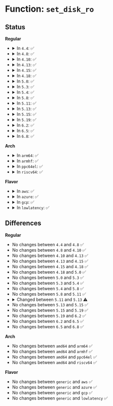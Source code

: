 # Function: <code>set_disk_ro</code>

## Status
<b>Regular</b>
<ul>
<li>
<details>
<summary>In <code>4.4</code>: ✅</summary>

```c
void set_disk_ro(struct gendisk *disk, int flag);
```

**Collision:** Unique Global

**Inline:** No

**Transformation:** False

**Instances:**

```
In block/genhd.c (ffffffff813c9cf0)
Location: block/genhd.c:1351
Inline: False
Direct callers:
  - drivers/block/virtio_blk.c:virtblk_probe
  - drivers/block/xen-blkfront.c:xlvbd_alloc_gendisk
  - drivers/nvdimm/bus.c:nvdimm_revalidate_disk
  - drivers/scsi/sd.c:sd_revalidate_disk
  - drivers/scsi/sd.c:sd_revalidate_disk
  - drivers/md/md.c:restart_array
  - drivers/md/md.c:md_set_readonly
  - drivers/md/md.c:do_md_stop
  - drivers/md/md.c:array_state_store
  - drivers/md/md.c:array_state_store
  - drivers/md/md.c:array_state_store
  - drivers/md/md.c:md_ioctl
  - drivers/md/dm-ioctl.c:dev_suspend
  - drivers/md/dm-ioctl.c:dev_suspend
```
**Symbols:**

```
ffffffff813c9cf0-ffffffff813c9dcd: set_disk_ro (STB_GLOBAL)
```
</details>
</li>
<li>
<details>
<summary>In <code>4.8</code>: ✅</summary>

```c
void set_disk_ro(struct gendisk *disk, int flag);
```

**Collision:** Unique Global

**Inline:** No

**Transformation:** False

**Instances:**

```
In block/genhd.c (ffffffff8140df60)
Location: block/genhd.c:1380
Inline: False
Direct callers:
  - drivers/block/virtio_blk.c:virtblk_probe
  - drivers/block/xen-blkfront.c:xlvbd_alloc_gendisk
  - drivers/nvdimm/bus.c:nvdimm_revalidate_disk
  - drivers/scsi/sd.c:sd_revalidate_disk
  - drivers/scsi/sd.c:sd_revalidate_disk
  - drivers/md/md.c:md_ioctl
  - drivers/md/md.c:do_md_stop
  - drivers/md/md.c:md_set_readonly
  - drivers/md/md.c:restart_array
  - drivers/md/md.c:array_state_store
  - drivers/md/md.c:array_state_store
  - drivers/md/md.c:array_state_store
  - drivers/md/dm-ioctl.c:dev_suspend
  - drivers/md/dm-ioctl.c:dev_suspend
```
**Symbols:**

```
ffffffff8140df60-ffffffff8140e03d: set_disk_ro (STB_GLOBAL)
```
</details>
</li>
<li>
<details>
<summary>In <code>4.10</code>: ✅</summary>

```c
void set_disk_ro(struct gendisk *disk, int flag);
```

**Collision:** Unique Global

**Inline:** No

**Transformation:** False

**Instances:**

```
In block/genhd.c (ffffffff814292f0)
Location: block/genhd.c:1380
Inline: False
Direct callers:
  - drivers/block/xen-blkfront.c:xlvbd_alloc_gendisk
  - drivers/nvdimm/bus.c:nvdimm_revalidate_disk
  - drivers/scsi/sd.c:sd_revalidate_disk
  - drivers/scsi/sd.c:sd_revalidate_disk
  - drivers/md/md.c:md_ioctl
  - drivers/md/md.c:do_md_stop
  - drivers/md/md.c:md_set_readonly
  - drivers/md/md.c:restart_array
  - drivers/md/md.c:array_state_store
  - drivers/md/md.c:array_state_store
  - drivers/md/md.c:array_state_store
  - drivers/md/dm-ioctl.c:dev_suspend
  - drivers/md/dm-ioctl.c:dev_suspend
```
**Symbols:**

```
ffffffff814292f0-ffffffff814293cd: set_disk_ro (STB_GLOBAL)
```
</details>
</li>
<li>
<details>
<summary>In <code>4.13</code>: ✅</summary>

```c
void set_disk_ro(struct gendisk *disk, int flag);
```

**Collision:** Unique Global

**Inline:** No

**Transformation:** False

**Instances:**

```
In block/genhd.c (ffffffff81437620)
Location: block/genhd.c:1403
Inline: False
Direct callers:
  - drivers/block/xen-blkfront.c:xlvbd_alloc_gendisk
  - drivers/nvdimm/bus.c:nvdimm_revalidate_disk
  - drivers/scsi/sd.c:sd_revalidate_disk
  - drivers/scsi/sd.c:sd_revalidate_disk
  - drivers/md/md.c:md_ioctl
  - drivers/md/md.c:do_md_stop
  - drivers/md/md.c:md_set_readonly
  - drivers/md/md.c:restart_array
  - drivers/md/md.c:md_run
  - drivers/md/md.c:array_state_store
  - drivers/md/md.c:array_state_store
  - drivers/md/md.c:array_state_store
  - drivers/md/dm-ioctl.c:dev_suspend
  - drivers/md/dm-ioctl.c:dev_suspend
```
**Symbols:**

```
ffffffff81437620-ffffffff81437702: set_disk_ro (STB_GLOBAL)
```
</details>
</li>
<li>
<details>
<summary>In <code>4.15</code>: ✅</summary>

```c
void set_disk_ro(struct gendisk *disk, int flag);
```

**Collision:** Unique Global

**Inline:** No

**Transformation:** False

**Instances:**

```
In block/genhd.c (ffffffff81463400)
Location: block/genhd.c:1487
Inline: False
Direct callers:
  - drivers/block/xen-blkfront.c:xlvbd_alloc_gendisk
  - drivers/nvdimm/bus.c:nvdimm_revalidate_disk
  - drivers/scsi/sd.c:sd_revalidate_disk
  - drivers/scsi/sd.c:sd_revalidate_disk
  - drivers/md/md.c:md_ioctl
  - drivers/md/md.c:do_md_stop
  - drivers/md/md.c:md_set_readonly
  - drivers/md/md.c:restart_array
  - drivers/md/md.c:md_run
  - drivers/md/md.c:array_state_store
  - drivers/md/md.c:array_state_store
  - drivers/md/md.c:array_state_store
  - drivers/md/dm-ioctl.c:dev_suspend
  - drivers/md/dm-ioctl.c:dev_suspend
```
**Symbols:**

```
ffffffff81463400-ffffffff814634e2: set_disk_ro (STB_GLOBAL)
```
</details>
</li>
<li>
<details>
<summary>In <code>4.18</code>: ✅</summary>

```c
void set_disk_ro(struct gendisk *disk, int flag);
```

**Collision:** Unique Global

**Inline:** No

**Transformation:** False

**Instances:**

```
In block/genhd.c (ffffffff81496d20)
Location: block/genhd.c:1522
Inline: False
Direct callers:
  - drivers/block/xen-blkfront.c:xlvbd_alloc_gendisk
  - drivers/nvdimm/bus.c:nvdimm_revalidate_disk
  - drivers/scsi/sd.c:sd_revalidate_disk
  - drivers/scsi/sd.c:sd_revalidate_disk
  - drivers/md/md.c:md_ioctl
  - drivers/md/md.c:do_md_stop
  - drivers/md/md.c:md_set_readonly
  - drivers/md/md.c:restart_array
  - drivers/md/md.c:md_run
  - drivers/md/md.c:array_state_store
  - drivers/md/md.c:array_state_store
  - drivers/md/md.c:array_state_store
  - drivers/md/dm-ioctl.c:dev_suspend
  - drivers/md/dm-ioctl.c:dev_suspend
```
**Symbols:**

```
ffffffff81496d20-ffffffff81496e02: set_disk_ro (STB_GLOBAL)
```
</details>
</li>
<li>
<details>
<summary>In <code>5.0</code>: ✅</summary>

```c
void set_disk_ro(struct gendisk *disk, int flag);
```

**Collision:** Unique Global

**Inline:** No

**Transformation:** False

**Instances:**

```
In block/genhd.c (ffffffff814b0c40)
Location: block/genhd.c:1547
Inline: False
Direct callers:
  - drivers/block/xen-blkfront.c:xlvbd_alloc_gendisk
  - drivers/nvdimm/bus.c:nvdimm_revalidate_disk
  - drivers/scsi/sd.c:sd_revalidate_disk
  - drivers/scsi/sd.c:sd_revalidate_disk
  - drivers/md/md.c:md_ioctl
  - drivers/md/md.c:do_md_stop
  - drivers/md/md.c:md_set_readonly
  - drivers/md/md.c:restart_array
  - drivers/md/md.c:md_run
  - drivers/md/md.c:array_state_store
  - drivers/md/md.c:array_state_store
  - drivers/md/md.c:array_state_store
  - drivers/md/dm-ioctl.c:dev_suspend
  - drivers/md/dm-ioctl.c:dev_suspend
```
**Symbols:**

```
ffffffff814b0c40-ffffffff814b0d22: set_disk_ro (STB_GLOBAL)
```
</details>
</li>
<li>
<details>
<summary>In <code>5.3</code>: ✅</summary>

```c
void set_disk_ro(struct gendisk *disk, int flag);
```

**Collision:** Unique Global

**Inline:** No

**Transformation:** False

**Instances:**

```
In block/genhd.c (ffffffff814df070)
Location: block/genhd.c:1568
Inline: False
Direct callers:
  - drivers/block/xen-blkfront.c:xlvbd_alloc_gendisk
  - drivers/nvdimm/bus.c:nvdimm_revalidate_disk
  - drivers/scsi/sd.c:sd_revalidate_disk
  - drivers/scsi/sd.c:sd_revalidate_disk
  - drivers/md/md.c:md_ioctl
  - drivers/md/md.c:do_md_stop
  - drivers/md/md.c:md_set_readonly
  - drivers/md/md.c:restart_array
  - drivers/md/md.c:md_run
  - drivers/md/md.c:array_state_store
  - drivers/md/md.c:array_state_store
  - drivers/md/md.c:array_state_store
  - drivers/md/dm-ioctl.c:dev_suspend
  - drivers/md/dm-ioctl.c:dev_suspend
  - drivers/md/dm-ioctl.c:dm_early_create
```
**Symbols:**

```
ffffffff814df070-ffffffff814df14f: set_disk_ro (STB_GLOBAL)
```
</details>
</li>
<li>
<details>
<summary>In <code>5.4</code>: ✅</summary>

```c
void set_disk_ro(struct gendisk *disk, int flag);
```

**Collision:** Unique Global

**Inline:** No

**Transformation:** False

**Instances:**

```
In block/genhd.c (ffffffff814f84a0)
Location: block/genhd.c:1577
Inline: False
Direct callers:
  - drivers/block/xen-blkfront.c:xlvbd_alloc_gendisk
  - drivers/nvdimm/bus.c:nvdimm_revalidate_disk
  - drivers/scsi/sd.c:sd_revalidate_disk
  - drivers/scsi/sd.c:sd_revalidate_disk
  - drivers/md/md.c:md_ioctl
  - drivers/md/md.c:do_md_stop
  - drivers/md/md.c:md_set_readonly
  - drivers/md/md.c:restart_array
  - drivers/md/md.c:md_run
  - drivers/md/md.c:array_state_store
  - drivers/md/md.c:array_state_store
  - drivers/md/md.c:array_state_store
  - drivers/md/dm-ioctl.c:dev_suspend
  - drivers/md/dm-ioctl.c:dev_suspend
  - drivers/md/dm-ioctl.c:dm_early_create
```
**Symbols:**

```
ffffffff814f84a0-ffffffff814f857f: set_disk_ro (STB_GLOBAL)
```
</details>
</li>
<li>
<details>
<summary>In <code>5.8</code>: ✅</summary>

```c
void set_disk_ro(struct gendisk *disk, int flag);
```

**Collision:** Unique Global

**Inline:** No

**Transformation:** False

**Instances:**

```
In block/genhd.c (ffffffff81558d20)
Location: block/genhd.c:1790
Inline: False
Direct callers:
  - drivers/block/xen-blkfront.c:xlvbd_alloc_gendisk
  - drivers/nvdimm/bus.c:nvdimm_revalidate_disk
  - drivers/scsi/sd.c:sd_read_write_protect_flag
  - drivers/scsi/sd.c:sd_read_write_protect_flag
  - drivers/md/md.c:md_ioctl
  - drivers/md/md.c:do_md_stop
  - drivers/md/md.c:md_set_readonly
  - drivers/md/md.c:restart_array
  - drivers/md/md.c:md_run
  - drivers/md/md.c:array_state_store
  - drivers/md/md.c:array_state_store
  - drivers/md/md.c:array_state_store
  - drivers/md/dm-ioctl.c:do_resume
  - drivers/md/dm-ioctl.c:do_resume
  - drivers/md/dm-ioctl.c:dm_early_create
```
**Symbols:**

```
ffffffff81558d20-ffffffff81558e02: set_disk_ro (STB_GLOBAL)
```
</details>
</li>
<li>
<details>
<summary>In <code>5.11</code>: ✅</summary>

```c
void set_disk_ro(struct gendisk *disk, int flag);
```

**Collision:** Unique Global

**Inline:** No

**Transformation:** False

**Instances:**

```
In block/genhd.c (ffffffff81576300)
Location: block/genhd.c:1640
Inline: False
Direct callers:
  - drivers/block/loop.c:loop_configure
  - drivers/block/xen-blkfront.c:xlvbd_alloc_gendisk
  - drivers/nvdimm/bus.c:nvdimm_check_and_set_ro
  - drivers/scsi/sd.c:sd_read_write_protect_flag
  - drivers/scsi/sd.c:sd_read_write_protect_flag
  - drivers/md/md.c:do_md_stop
  - drivers/md/md.c:md_set_readonly
  - drivers/md/md.c:restart_array
  - drivers/md/md.c:md_run
  - drivers/md/md.c:array_state_store
  - drivers/md/md.c:array_state_store
  - drivers/md/md.c:array_state_store
  - drivers/md/dm-ioctl.c:do_resume
  - drivers/md/dm-ioctl.c:do_resume
  - drivers/md/dm-ioctl.c:dm_early_create
```
**Symbols:**

```
ffffffff81576300-ffffffff815763e6: set_disk_ro (STB_GLOBAL)
```
</details>
</li>
<li>
<details>
<summary>In <code>5.13</code>: ✅</summary>

```c
void set_disk_ro(struct gendisk *disk, bool read_only);
```

**Collision:** Unique Global

**Inline:** No

**Transformation:** False

**Instances:**

```
In block/genhd.c (ffffffff8157e190)
Location: block/genhd.c:1353
Inline: False
Direct callers:
  - drivers/block/loop.c:loop_configure
  - drivers/block/xen-blkfront.c:xlvbd_alloc_gendisk
  - drivers/nvdimm/bus.c:nvdimm_check_and_set_ro
  - drivers/scsi/sd.c:sd_read_write_protect_flag
  - drivers/scsi/sd.c:sd_read_write_protect_flag
  - drivers/md/md.c:do_md_stop
  - drivers/md/md.c:md_set_readonly
  - drivers/md/md.c:restart_array
  - drivers/md/md.c:md_run
  - drivers/md/md.c:array_state_store
  - drivers/md/md.c:array_state_store
  - drivers/md/md.c:array_state_store
  - drivers/md/dm-ioctl.c:do_resume
  - drivers/md/dm-ioctl.c:do_resume
  - drivers/md/dm-ioctl.c:dm_early_create
```
**Symbols:**

```
ffffffff8157e190-ffffffff8157e247: set_disk_ro (STB_GLOBAL)
```
</details>
</li>
<li>
<details>
<summary>In <code>5.15</code>: ✅</summary>

```c
void set_disk_ro(struct gendisk *disk, bool read_only);
```

**Collision:** Unique Global

**Inline:** No

**Transformation:** False

**Instances:**

```
In block/genhd.c (ffffffff815e3890)
Location: block/genhd.c:1400
Inline: False
Direct callers:
  - drivers/block/loop.c:loop_configure
  - drivers/block/xen-blkfront.c:xlvbd_alloc_gendisk
  - drivers/nvdimm/bus.c:nvdimm_check_and_set_ro
  - drivers/scsi/sd.c:sd_read_write_protect_flag
  - drivers/scsi/sd.c:sd_read_write_protect_flag
  - drivers/md/md.c:do_md_stop
  - drivers/md/md.c:md_set_readonly
  - drivers/md/md.c:restart_array
  - drivers/md/md.c:md_run
  - drivers/md/md.c:array_state_store
  - drivers/md/md.c:array_state_store
  - drivers/md/md.c:array_state_store
  - drivers/md/dm-ioctl.c:do_resume
  - drivers/md/dm-ioctl.c:do_resume
  - drivers/md/dm-ioctl.c:dm_early_create
```
**Symbols:**

```
ffffffff815e3890-ffffffff815e3947: set_disk_ro (STB_GLOBAL)
```
</details>
</li>
<li>
<details>
<summary>In <code>5.19</code>: ✅</summary>

```c
void set_disk_ro(struct gendisk *disk, bool read_only);
```

**Collision:** Unique Global

**Inline:** No

**Transformation:** False

**Instances:**

```
In block/genhd.c (ffffffff81692af0)
Location: block/genhd.c:1466
Inline: False
Direct callers:
  - drivers/block/loop.c:loop_configure
  - drivers/block/xen-blkfront.c:xlvbd_alloc_gendisk
  - drivers/nvdimm/bus.c:nvdimm_check_and_set_ro
  - drivers/scsi/sd.c:sd_read_write_protect_flag
  - drivers/scsi/sd.c:sd_read_write_protect_flag
  - drivers/md/md.c:do_md_stop
  - drivers/md/md.c:md_set_readonly
  - drivers/md/md.c:restart_array
  - drivers/md/md.c:md_run
  - drivers/md/md.c:array_state_store
  - drivers/md/md.c:array_state_store
  - drivers/md/md.c:array_state_store
  - drivers/md/dm-ioctl.c:do_resume
  - drivers/md/dm-ioctl.c:do_resume
  - drivers/md/dm-ioctl.c:dm_early_create
```
**Symbols:**

```
ffffffff81692af0-ffffffff81692bb3: set_disk_ro (STB_GLOBAL)
```
</details>
</li>
<li>
<details>
<summary>In <code>6.2</code>: ✅</summary>

```c
void set_disk_ro(struct gendisk *disk, bool read_only);
```

**Collision:** Unique Global

**Inline:** No

**Transformation:** False

**Instances:**

```
In block/genhd.c (ffffffff81750f70)
Location: block/genhd.c:1476
Inline: False
Direct callers:
  - drivers/block/loop.c:loop_configure
  - drivers/block/xen-blkfront.c:xlvbd_alloc_gendisk
  - drivers/nvdimm/bus.c:nvdimm_check_and_set_ro
  - drivers/scsi/sd.c:sd_read_write_protect_flag
  - drivers/scsi/sd.c:sd_read_write_protect_flag
  - drivers/md/md.c:do_md_stop
  - drivers/md/md.c:md_set_readonly
  - drivers/md/md.c:restart_array
  - drivers/md/md.c:md_run
  - drivers/md/md.c:array_state_store
  - drivers/md/md.c:array_state_store
  - drivers/md/md.c:array_state_store
  - drivers/md/dm-ioctl.c:do_resume
  - drivers/md/dm-ioctl.c:do_resume
  - drivers/md/dm-ioctl.c:dm_early_create
```
**Symbols:**

```
ffffffff81750f70-ffffffff81751039: set_disk_ro (STB_GLOBAL)
```
</details>
</li>
<li>
<details>
<summary>In <code>6.5</code>: ✅</summary>

```c
void set_disk_ro(struct gendisk *disk, bool read_only);
```

**Collision:** Unique Global

**Inline:** No

**Transformation:** False

**Instances:**

```
In block/genhd.c (ffffffff8178d540)
Location: block/genhd.c:1439
Inline: False
Direct callers:
  - drivers/block/loop.c:loop_configure
  - drivers/block/virtio_blk.c:virtblk_probe
  - drivers/block/xen-blkfront.c:xlvbd_alloc_gendisk
  - drivers/nvdimm/bus.c:nvdimm_check_and_set_ro
  - drivers/scsi/sd.c:sd_read_write_protect_flag
  - drivers/scsi/sd.c:sd_read_write_protect_flag
  - drivers/md/md.c:do_md_stop
  - drivers/md/md.c:md_set_readonly
  - drivers/md/md.c:restart_array
  - drivers/md/md.c:md_run
  - drivers/md/md.c:array_state_store
  - drivers/md/md.c:array_state_store
  - drivers/md/md.c:array_state_store
  - drivers/md/dm-ioctl.c:do_resume
  - drivers/md/dm-ioctl.c:do_resume
  - drivers/md/dm-ioctl.c:dm_early_create
```
**Symbols:**

```
ffffffff8178d540-ffffffff8178d60c: set_disk_ro (STB_GLOBAL)
```
</details>
</li>
<li>
<details>
<summary>In <code>6.8</code>: ✅</summary>

```c
void set_disk_ro(struct gendisk *disk, bool read_only);
```

**Collision:** Unique Global

**Inline:** No

**Transformation:** False

**Instances:**

```
In block/genhd.c (ffffffff817cfda0)
Location: block/genhd.c:1452
Inline: False
Direct callers:
  - drivers/block/loop.c:loop_configure
  - drivers/block/virtio_blk.c:virtblk_probe
  - drivers/block/xen-blkfront.c:xlvbd_alloc_gendisk
  - drivers/nvdimm/bus.c:nvdimm_check_and_set_ro
  - drivers/scsi/sd.c:sd_read_write_protect_flag
  - drivers/scsi/sd.c:sd_read_write_protect_flag
  - drivers/md/md.c:do_md_stop
  - drivers/md/md.c:md_set_readonly
  - drivers/md/md.c:restart_array
  - drivers/md/md.c:md_run
  - drivers/md/md.c:array_state_store
  - drivers/md/md.c:array_state_store
  - drivers/md/md.c:array_state_store
  - drivers/md/dm-ioctl.c:do_resume
  - drivers/md/dm-ioctl.c:do_resume
  - drivers/md/dm-ioctl.c:dm_early_create
```
**Symbols:**

```
ffffffff817cfda0-ffffffff817cfe6c: set_disk_ro (STB_GLOBAL)
```
</details>
</li>
</ul>
<b>Arch</b>
<ul>
<li>
<details>
<summary>In <code>arm64</code>: ✅</summary>

```c
void set_disk_ro(struct gendisk *disk, int flag);
```

**Collision:** Unique Global

**Inline:** No

**Transformation:** False

**Instances:**

```
In block/genhd.c (ffff8000105f97e8)
Location: block/genhd.c:1577
Inline: False
Direct callers:
  - drivers/block/xen-blkfront.c:xlvbd_alloc_gendisk
  - drivers/nvdimm/bus.c:nvdimm_revalidate_disk
  - drivers/scsi/sd.c:sd_revalidate_disk
  - drivers/scsi/sd.c:sd_revalidate_disk
  - drivers/md/md.c:md_ioctl
  - drivers/md/md.c:do_md_stop
  - drivers/md/md.c:md_set_readonly
  - drivers/md/md.c:restart_array
  - drivers/md/md.c:md_run
  - drivers/md/md.c:array_state_store
  - drivers/md/md.c:array_state_store
  - drivers/md/md.c:array_state_store
  - drivers/md/dm-ioctl.c:dev_suspend
  - drivers/md/dm-ioctl.c:dev_suspend
  - drivers/md/dm-ioctl.c:dm_early_create
  - drivers/mmc/core/block.c:mmc_blk_alloc_req
  - drivers/mmc/core/block.c:force_ro_store
```
**Symbols:**

```
ffff8000105f97e8-ffff8000105f98c8: set_disk_ro (STB_GLOBAL)
```
</details>
</li>
<li>
<details>
<summary>In <code>armhf</code>: ✅</summary>

```c
void set_disk_ro(struct gendisk *disk, int flag);
```

**Collision:** Unique Global

**Inline:** No

**Transformation:** False

**Instances:**

```
In block/genhd.c (c07a5808)
Location: block/genhd.c:1577
Inline: False
Direct callers:
  - drivers/scsi/sd.c:sd_revalidate_disk
  - drivers/scsi/sd.c:sd_revalidate_disk
  - drivers/mtd/mtd_blkdevs.c:add_mtd_blktrans_dev
  - drivers/md/md.c:md_ioctl
  - drivers/md/md.c:do_md_stop
  - drivers/md/md.c:md_set_readonly
  - drivers/md/md.c:restart_array
  - drivers/md/md.c:md_run
  - drivers/md/md.c:array_state_store
  - drivers/md/md.c:array_state_store
  - drivers/md/md.c:array_state_store
  - drivers/md/dm-ioctl.c:dev_suspend
  - drivers/md/dm-ioctl.c:dev_suspend
  - drivers/md/dm-ioctl.c:dm_early_create
  - drivers/mmc/core/block.c:mmc_blk_alloc_req
  - drivers/mmc/core/block.c:force_ro_store
```
**Symbols:**

```
c07a5808-c07a5900: set_disk_ro (STB_GLOBAL)
```
</details>
</li>
<li>
<details>
<summary>In <code>ppc64el</code>: ✅</summary>

```c
void set_disk_ro(struct gendisk *disk, int flag);
```

**Collision:** Unique Global

**Inline:** No

**Transformation:** False

**Instances:**

```
In block/genhd.c (c000000000792100)
Location: block/genhd.c:1577
Inline: False
Direct callers:
  - drivers/nvdimm/bus.c:nvdimm_revalidate_disk
  - drivers/scsi/sd.c:sd_revalidate_disk
  - drivers/scsi/sd.c:sd_revalidate_disk
  - drivers/md/md.c:md_ioctl
  - drivers/md/md.c:do_md_stop
  - drivers/md/md.c:md_set_readonly
  - drivers/md/md.c:restart_array
  - drivers/md/md.c:md_run
  - drivers/md/md.c:array_state_store
  - drivers/md/md.c:array_state_store
  - drivers/md/dm-ioctl.c:dev_suspend
  - drivers/md/dm-ioctl.c:dev_suspend
  - drivers/md/dm-ioctl.c:dm_early_create
```
**Symbols:**

```
c000000000792100-c00000000079222c: set_disk_ro (STB_GLOBAL)
```
</details>
</li>
<li>
<details>
<summary>In <code>riscv64</code>: ✅</summary>

```c
void set_disk_ro(struct gendisk *disk, int flag);
```

**Collision:** Unique Global

**Inline:** No

**Transformation:** False

**Instances:**

```
In block/genhd.c (ffffffe000435f0e)
Location: block/genhd.c:1577
Inline: False
Direct callers:
  - drivers/nvdimm/bus.c:nvdimm_revalidate_disk
  - drivers/scsi/sd.c:sd_revalidate_disk
  - drivers/scsi/sd.c:sd_revalidate_disk
  - drivers/md/md.c:md_ioctl
  - drivers/md/md.c:do_md_stop
  - drivers/md/md.c:md_set_readonly
  - drivers/md/md.c:restart_array
  - drivers/md/md.c:md_run
  - drivers/md/md.c:array_state_store
  - drivers/md/md.c:array_state_store
  - drivers/md/md.c:array_state_store
  - drivers/md/dm-ioctl.c:dev_suspend
  - drivers/md/dm-ioctl.c:dev_suspend
  - drivers/md/dm-ioctl.c:dm_early_create
  - drivers/mmc/core/block.c:mmc_blk_alloc_req
  - drivers/mmc/core/block.c:force_ro_store
```
**Symbols:**

```
ffffffe000435f0e-ffffffe000435fc4: set_disk_ro (STB_GLOBAL)
```
</details>
</li>
</ul>
<b>Flavor</b>
<ul>
<li>
<details>
<summary>In <code>aws</code>: ✅</summary>

```c
void set_disk_ro(struct gendisk *disk, int flag);
```

**Collision:** Unique Global

**Inline:** No

**Transformation:** False

**Instances:**

```
In block/genhd.c (ffffffff814f0a80)
Location: block/genhd.c:1577
Inline: False
Direct callers:
  - drivers/block/xen-blkfront.c:xlvbd_alloc_gendisk
  - drivers/nvdimm/bus.c:nvdimm_revalidate_disk
  - drivers/scsi/sd.c:sd_revalidate_disk
  - drivers/scsi/sd.c:sd_revalidate_disk
  - drivers/nvme/host/core.c:nvme_update_disk_info
  - drivers/nvme/host/core.c:nvme_update_disk_info
  - drivers/md/md.c:md_ioctl
  - drivers/md/md.c:do_md_stop
  - drivers/md/md.c:md_set_readonly
  - drivers/md/md.c:restart_array
  - drivers/md/md.c:md_run
  - drivers/md/md.c:array_state_store
  - drivers/md/md.c:array_state_store
  - drivers/md/md.c:array_state_store
  - drivers/md/dm-ioctl.c:dev_suspend
  - drivers/md/dm-ioctl.c:dev_suspend
  - drivers/md/dm-ioctl.c:dm_early_create
```
**Symbols:**

```
ffffffff814f0a80-ffffffff814f0b5f: set_disk_ro (STB_GLOBAL)
```
</details>
</li>
<li>
<details>
<summary>In <code>azure</code>: ✅</summary>

```c
void set_disk_ro(struct gendisk *disk, int flag);
```

**Collision:** Unique Global

**Inline:** No

**Transformation:** False

**Instances:**

```
In block/genhd.c (ffffffff814e0fc0)
Location: block/genhd.c:1577
Inline: False
Direct callers:
  - drivers/nvdimm/bus.c:nvdimm_revalidate_disk
  - drivers/scsi/sd.c:sd_revalidate_disk
  - drivers/scsi/sd.c:sd_revalidate_disk
  - drivers/nvme/host/core.c:nvme_update_disk_info
  - drivers/nvme/host/core.c:nvme_update_disk_info
  - drivers/md/md.c:md_ioctl
  - drivers/md/md.c:do_md_stop
  - drivers/md/md.c:md_set_readonly
  - drivers/md/md.c:restart_array
  - drivers/md/md.c:md_run
  - drivers/md/md.c:array_state_store
  - drivers/md/md.c:array_state_store
  - drivers/md/md.c:array_state_store
  - drivers/md/dm-ioctl.c:dev_suspend
  - drivers/md/dm-ioctl.c:dev_suspend
  - drivers/md/dm-ioctl.c:dm_early_create
```
**Symbols:**

```
ffffffff814e0fc0-ffffffff814e109f: set_disk_ro (STB_GLOBAL)
```
</details>
</li>
<li>
<details>
<summary>In <code>gcp</code>: ✅</summary>

```c
void set_disk_ro(struct gendisk *disk, int flag);
```

**Collision:** Unique Global

**Inline:** No

**Transformation:** False

**Instances:**

```
In block/genhd.c (ffffffff814ecb10)
Location: block/genhd.c:1577
Inline: False
Direct callers:
  - drivers/block/xen-blkfront.c:xlvbd_alloc_gendisk
  - drivers/nvdimm/bus.c:nvdimm_revalidate_disk
  - drivers/scsi/sd.c:sd_revalidate_disk
  - drivers/scsi/sd.c:sd_revalidate_disk
  - drivers/md/md.c:md_ioctl
  - drivers/md/md.c:do_md_stop
  - drivers/md/md.c:md_set_readonly
  - drivers/md/md.c:restart_array
  - drivers/md/md.c:md_run
  - drivers/md/md.c:array_state_store
  - drivers/md/md.c:array_state_store
  - drivers/md/md.c:array_state_store
  - drivers/md/dm-ioctl.c:dev_suspend
  - drivers/md/dm-ioctl.c:dev_suspend
  - drivers/md/dm-ioctl.c:dm_early_create
```
**Symbols:**

```
ffffffff814ecb10-ffffffff814ecbef: set_disk_ro (STB_GLOBAL)
```
</details>
</li>
<li>
<details>
<summary>In <code>lowlatency</code>: ✅</summary>

```c
void set_disk_ro(struct gendisk *disk, int flag);
```

**Collision:** Unique Global

**Inline:** No

**Transformation:** False

**Instances:**

```
In block/genhd.c (ffffffff81505b70)
Location: block/genhd.c:1577
Inline: False
Direct callers:
  - drivers/block/xen-blkfront.c:xlvbd_alloc_gendisk
  - drivers/nvdimm/bus.c:nvdimm_revalidate_disk
  - drivers/scsi/sd.c:sd_revalidate_disk
  - drivers/scsi/sd.c:sd_revalidate_disk
  - drivers/md/md.c:md_ioctl
  - drivers/md/md.c:do_md_stop
  - drivers/md/md.c:md_set_readonly
  - drivers/md/md.c:restart_array
  - drivers/md/md.c:md_run
  - drivers/md/md.c:array_state_store
  - drivers/md/md.c:array_state_store
  - drivers/md/md.c:array_state_store
  - drivers/md/dm-ioctl.c:dev_suspend
  - drivers/md/dm-ioctl.c:dev_suspend
  - drivers/md/dm-ioctl.c:dm_early_create
```
**Symbols:**

```
ffffffff81505b70-ffffffff81505c59: set_disk_ro (STB_GLOBAL)
```
</details>
</li>
</ul>

## Differences
<b>Regular</b>
<ul>
<li>
No changes between <code>4.4</code> and <code>4.8</code> ✅
</li>
<li>
No changes between <code>4.8</code> and <code>4.10</code> ✅
</li>
<li>
No changes between <code>4.10</code> and <code>4.13</code> ✅
</li>
<li>
No changes between <code>4.13</code> and <code>4.15</code> ✅
</li>
<li>
No changes between <code>4.15</code> and <code>4.18</code> ✅
</li>
<li>
No changes between <code>4.18</code> and <code>5.0</code> ✅
</li>
<li>
No changes between <code>5.0</code> and <code>5.3</code> ✅
</li>
<li>
No changes between <code>5.3</code> and <code>5.4</code> ✅
</li>
<li>
No changes between <code>5.4</code> and <code>5.8</code> ✅
</li>
<li>
No changes between <code>5.8</code> and <code>5.11</code> ✅
</li>
<li>
<details>
<summary>Changed between <code>5.11</code> and <code>5.13</code> ⚠️</summary>
<ul>
<li>
<b>Param added. </b>
<code>bool read_only</code>
</li>
<li>
<b>Param removed. </b>
<code>int flag</code>
</li>
</ul>
</details>
</li>
<li>
No changes between <code>5.13</code> and <code>5.15</code> ✅
</li>
<li>
No changes between <code>5.15</code> and <code>5.19</code> ✅
</li>
<li>
No changes between <code>5.19</code> and <code>6.2</code> ✅
</li>
<li>
No changes between <code>6.2</code> and <code>6.5</code> ✅
</li>
<li>
No changes between <code>6.5</code> and <code>6.8</code> ✅
</li>
</ul>
<b>Arch</b>
<ul>
<li>
No changes between <code>amd64</code> and <code>arm64</code> ✅
</li>
<li>
No changes between <code>amd64</code> and <code>armhf</code> ✅
</li>
<li>
No changes between <code>amd64</code> and <code>ppc64el</code> ✅
</li>
<li>
No changes between <code>amd64</code> and <code>riscv64</code> ✅
</li>
</ul>
<b>Flavor</b>
<ul>
<li>
No changes between <code>generic</code> and <code>aws</code> ✅
</li>
<li>
No changes between <code>generic</code> and <code>azure</code> ✅
</li>
<li>
No changes between <code>generic</code> and <code>gcp</code> ✅
</li>
<li>
No changes between <code>generic</code> and <code>lowlatency</code> ✅
</li>
</ul>
